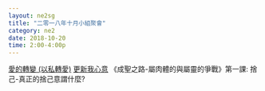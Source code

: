 ```yaml
---
layout: ne2sg
title: "二零一八年十月小組聚會"
category: ne2
date: 2018-10-20
time: 2:00-4:00p
---
```

<span>[愛的轉變 (以私轉愛)](http://www.youtube.com/watch?v=cNDXvp7Dc90#t=6m2s)</span>
<span>[更新我心意](http://www.youtube.com/watch?v=DLLPGaMLNMc)</span>
<span>《成聖之路-屬肉體的與屬靈的爭戰》第一課: 捨己-真正的捨己意謂什麼?</span>
